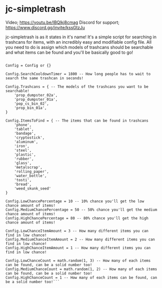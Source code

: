 # jc-simpletrash

Video; https://youtu.be/lBQlkj8cmag
Discord for support; https://www.discord.gg/invite/kssGtzJu

jc-simpletrash is as it states in it's name! It's a simple script for searching in trashcans for items, with an incredibly easy and modifiable config file. All you need to do is assign which models of trashcans should be searchable and what items can be found and you'll be basically good to go!

```Config Files

Config = Config or {}

Config.SearchCooldownTimer = 1800 -- How long people has to wait to search the same trashcan in seconds!

Config.Trashcans = { -- The models of the trashcans you want to be searchable!
    'prop_dumpster_02a',
    'prop_dumpster_01a',
    'pop_cs_bin_02',
    'prop_bin_01a',
}

Config.ItemsToFind = { -- The items that can be found in trashcans
    'phone',
    'tablet',
    'bandage',
    'cryptostick',
    'aluminum',
    'iron',
    'steel',
    'plastic',
    'rubber',
    'glass',
    'metalscrap',
    'rolling_paper',
    'water_bottle',
    'tosti',
    'bread',
    'weed_skunk_seed'
}

Config.LowChancePercentage = 10 -- 10% chance you'll get the low chance amount of items!
Config.MediumChancePercentage = 50 -- 50% chance you'll get the medium chance amount of items!
Config.HighChancePercentage = 80 -- 80% chance you'll get the high chance amount of items!

Config.LowChanceItemAmount = 3 -- How many different items you can find in low chance!
Config.MediumChanceItemAmount = 2 -- How many different items you can find in low chance!
Config.HighChanceItemAmount = 1 -- How many different items you can find in low chance!

Config.LowChanceCount = math.random(1, 3) -- How many of each items can be found, can be a solid number too!
Config.MediumChanceCount = math.random(1, 2) -- How many of each items can be found, can be a solid number too!
Config.HighChanceCount = 1 -- How many of each items can be found, can be a solid number too!```
